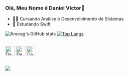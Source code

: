 ### Olá, Meu Nome é Daniel Victor👋

- 👨‍💻 Cursando Análise e Desenvolvimento de Sistemas
- 📕 Estudando Swift

![Anurag's GitHub stats](https://github-readme-stats.vercel.app/api?username=DanielVictor01&show_icons=true&theme=dark)
[![Top Langs](https://github-readme-stats.vercel.app/api/top-langs/?username=DanielVictor01&layout=compact&theme=dark)](https://github.com/anuraghazra/github-readme-stats)
<div>
  <div style="display: inline_block"><br>
    <img aling="center" alt="DanielHTML" height="30" width"40" src="https://cdn.jsdelivr.net/gh/devicons/devicon/icons/html5/html5-original.svg" />
            <img aling="center" alt="DanielHTML" height="30" width"40" src="https://cdn.jsdelivr.net/gh/devicons/devicon/icons/css3/css3-original.svg" />
          <img aling="center" alt="DanielJS" height="30" width"40" src="https://cdn.jsdelivr.net/gh/devicons/devicon/icons/javascript/javascript-original.svg" />
  </div>
  
  ##
  
  <div>
    <a href= "https://www.linkedin.com/in/daniel-victor-103038209/" target="blank"><img src=https://img.shields.io/badge/LinkedIn-0077B5?style=for-the-badge&logo=linkedin&logoColor=white target="blank"></a>

